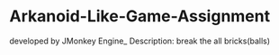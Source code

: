 # Arkanoid-Like-Game-Assignment
developed by JMonkey Engine_ Description: break the all bricks(balls) 
